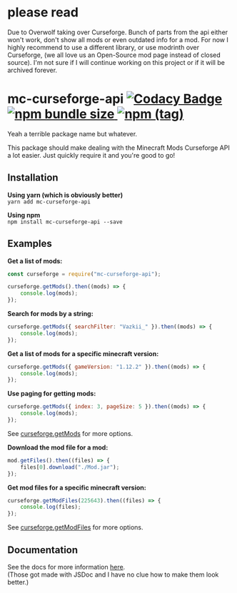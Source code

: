 # please read
Due to Overwolf taking over Curseforge. Bunch of parts from the api either won't work, don't show all mods or even outdated info for a mod. For now I highly recommend to use a different library, or use modrinth over Curseforge, (we all love us an Open-Source mod page instead of closed source). I'm not sure if I will continue working on this project or if it will be archived forever.


# mc-curseforge-api [![Codacy Badge](https://api.codacy.com/project/badge/Grade/229792d8c6484b99b47313081248b2fd)](https://www.codacy.com/manual/Mondanzo/mcCurseforgeAPI?utm_source=github.com&utm_medium=referral&utm_content=Mondanzo/mcCurseforgeAPI&utm_campaign=Badge_Grade) [![npm bundle size](https://img.shields.io/bundlephobia/min/mc-curseforge-api) ![npm (tag)](https://img.shields.io/npm/v/mc-curseforge-api/latest)](https://www.npmjs.com/package/mc-curseforge-api)

Yeah a terrible package name but whatever.

This package should make dealing with the Minecraft Mods Curseforge API a lot easier.
Just quickly require it and you're good to go!

## Installation

**Using yarn (which is obviously better)**\
`yarn add mc-curseforge-api`

**Using npm**\
`npm install mc-curseforge-api --save`

## Examples

**Get a list of mods:**

```javascript
const curseforge = require("mc-curseforge-api");

curseforge.getMods().then((mods) => {
    console.log(mods);
});
```

**Search for mods by a string:**

```javascript
curseforge.getMods({ searchFilter: "Vazkii_" }).then((mods) => {
    console.log(mods);
});
```

**Get a list of mods for a specific minecraft version:**

```javascript
curseforge.getMods({ gameVersion: "1.12.2" }).then((mods) => {
    console.log(mods);
});
```

**Use paging for getting mods:**

```javascript
curseforge.getMods({ index: 3, pageSize: 5 }).then((mods) => {
    console.log(mods);
});
```

See [curseforge.getMods](https://mondanzo.github.io/mc-curseforge-api/module-CurseForgeAPI.html#~getMods) for more options.

**Download the mod file for a mod:**

```javascript
mod.getFiles().then((files) => {
    files[0].download("./Mod.jar");
});
```

**Get mod files for a specific minecraft version:**

```javascript
curseforge.getModFiles(225643).then((files) => {
    console.log(files);
});
```

See [curseforge.getModFiles](https://mondanzo.github.io/mc-curseforge-api/module-CurseForgeAPI.html#~getModFiles) for more options.

## Documentation

See the docs for more information [here](https://mondanzo.github.io/mc-curseforge-api/).\
(Those got made with JSDoc and I have no clue how to make them look better.)
